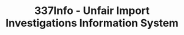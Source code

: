---
layout: default
bigquery: https://console.cloud.google.com/bigquery?p=patents-public-data&d=usitc_investigations&page=dataset&project=sheets-management-319211
citation: US International Trade Commission 337Info Unfair Import Investigations Information
  System
contributors: US International Trade Comission
cost: None
description: US International Trade Commission 337Info Unfair Import Investigations
  Information System contains data on investigations done under Section 337. Section
  337 declares the infringement of certain statutory intellectual property rights
  and other forms of unfair competition in import trade to be unlawful practices.
  Most Section 337 investigations involve allegations of patent or registered trademark
  infringement.
documentation: FAQ and tutorial available on the site
last_edit: Mon, 04 Apr 2022 19:10:40 GMT
location: https://pubapps2.usitc.gov/337external/
maintained_by: US International Trade Comission
schema_fields: '[''markmanHearing'', ''investigationNo'', ''actualStartDateEvidHear'',
  ''dateCreated'', ''lastUpdated'', ''copyrightNumbers'', ''teoIdIssueDate'', ''currentStatus'',
  ''issueDateOtherNonFinal'', ''currentActiveALJ'', ''dateComplaintFiled'', ''trademarkNumbers'',
  ''id'', ''aljAssigned'', ''docketNo'', ''ouiiAttorney'', ''actualEndDateEvidHear'',
  ''finalDetNoViolation'', ''teoIdDueDate'', ''finalIdOnViolationIssue'', ''endDateMarkmanHearing'',
  ''cafcAppeals'', ''invUnfairAct'', ''teoReliefGranted'', ''respondent'', ''scheduledStartDateEvidHear'',
  ''title'', ''scheduledEndDateEvidHear'', ''targetDate'', ''startDateMarkmanHearing'',
  ''publication_number'', ''investigationType'', ''patentNumber'', ''internalRemand'',
  ''gcAttorney'', ''finalIdOnViolationDue'', ''ouiiParticipation'', ''complainant'',
  ''reportingRequirements'', ''finalDetViolation'', ''investigationTermDate'', ''patentNumbers'',
  ''htsNumbers'', ''teoProceedingInvolved'', ''dateOfPublicationFrNotice'']'
shortname: unfair_import_investigations
tags:
- import
- legal
- trade
timeframe: 2008-2021 (prior to 2008 downloadable as a JSON file)
title: 337Info - Unfair Import Investigations Information System
uuid: 2721f5ec-e599-4890-9265-9706719fc71e
---